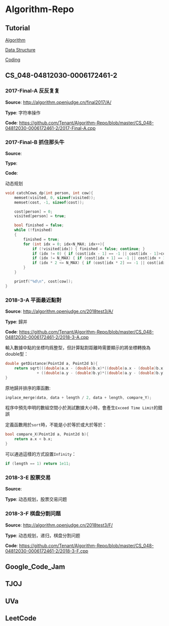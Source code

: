 # Algorithm-Repo

## Tutorial
[Algorithm](https://github.com/Tenant/Algorithm-Repo/blob/master/Algorithm-Tutorial.md)

[Data Structure](https://github.com/Tenant/Algorithm-Repo/blob/master/Data-Structure-Tutorial.md)

[Coding]()

## CS_048-04812030-0006172461-2

### 2017-Final-A 反反复复
**Source**: http://algorithm.openjudge.cn/final2017/A/

**Type**: 字符串操作

**Code**: https://github.com/Tenant/Algorithm-Repo/blob/master/CS_048-04812030-0006172461-2/2017-Final-A.cpp


### 2017-Final-B 抓住那头牛
**Source**:

**Type**:

**Code**:

动态规划
```c++
void catchCows_dp(int person, int cow){
	memset(visited, 0, sizeof(visited));
	memset(cost, -1, sizeof(cost));

	cost[person] = 0;
	visited[person] = true;

	bool finished = false;
	while (!finished)
	{
		finished = true;
		for (int idx = 0; idx<N_MAX; idx++){
			if (!visited[idx]) { finished = false; continue; }
			if (idx != 0) { if (cost[idx - 1] == -1 || cost[idx - 1]>cost[idx] + 1) cost[idx - 1] = cost[idx] + 1; visited[idx - 1] = true; }
			if (idx != N_MAX) { if (cost[idx + 1] == -1 || cost[idx + 1]>cost[idx] + 1) cost[idx + 1] = cost[idx] + 1; visited[idx + 1] = true; }
			if (idx * 2 <= N_MAX) { if (cost[idx * 2] == -1 || cost[idx * 2]>cost[idx] + 1) cost[idx * 2] = cost[idx] + 1; visited[idx * 2] = true; }
		}
	}

	printf("%d\n", cost[cow]);
}
```


### 2018-3-A 平面最近點對
**Source**: http://algorithm.openjudge.cn/2018test3/A/

**Type**: 歸并

**Code**: https://github.com/Tenant/Algorithm-Repo/blob/master/CS_048-04812030-0006172461-2/2018-3-A.cpp

輸入數據中點的坐標均爲整型，但計算點對距離時需要顯示的將坐標轉換為double型：

```c++
double getDistance(Point2d a, Point2d b){
	return sqrt(((double)a.x - (double)b.x)*((double)a.x - (double)b.x)
		      + ((double)a.y - (double)b.y)*((double)a.y - (double)b.y));
}
```

原地歸并排序的庫函數:

```c++
inplace_merge(data, data + length / 2, data + length, compare_Y);
```

程序中預先申明的數組空間小於測試數據大小時，會產生`Exceed Time Limit`的錯誤

定義函數用於`sort`時，不能是小於等於或大於等於：

```c++
bool compare_X(Point2d a, Point2d b){
	return a.x < b.x;
}
```

可以通過這樣的方式設置`Infinity`：
```c++
if (length == 1) return 1e11;
```

### 2018-3-E 股票交易
**Source**: 

**Type**: 动态规划，股票交易问题


### 2018-3-F 棋盘分割问题
**Source**: http://algorithm.openjudge.cn/2018test3/F/

**Type**: 动态规划，递归，棋盘分割问题

**Code**: https://github.com/Tenant/Algorithm-Repo/blob/master/CS_048-04812030-0006172461-2/2018-3-F.cpp


## Google_Code_Jam


## TJOJ


## UVa


## LeetCode

